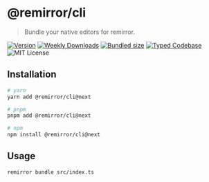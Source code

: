 # @remirror/cli

> Bundle your native editors for remirror.

[![Version][version]][npm] [![Weekly Downloads][downloads-badge]][npm] [![Bundled size][size-badge]][size] [![Typed Codebase][typescript]](./src/index.ts) ![MIT License][license]

[version]: https://flat.badgen.net/npm/v/@remirror/cli
[npm]: https://npmjs.com/package/@remirror/cli
[license]: https://flat.badgen.net/badge/license/MIT/purple
[size]: https://bundlephobia.com/result?p=@remirror/cli
[size-badge]: https://flat.badgen.net/bundlephobia/minzip/@remirror/cli
[typescript]: https://flat.badgen.net/badge/icon/TypeScript?icon=typescript&label
[downloads-badge]: https://badgen.net/npm/dw/@remirror/cli/red?icon=npm

## Installation

```bash
# yarn
yarn add @remirror/cli@next

# pnpm
pnpm add @remirror/cli@next

# npm
npm install @remirror/cli@next
```

## Usage

```bash
remirror bundle src/index.ts
```
